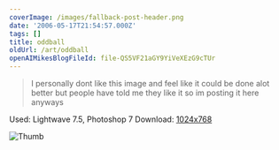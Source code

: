 ```yaml
---
coverImage: /images/fallback-post-header.png
date: '2006-05-17T21:54:57.000Z'
tags: []
title: oddball
oldUrl: /art/oddball
openAIMikesBlogFileId: file-QS5VF21aGY9YiVeXEzG9cTUr
---
```


> I personally dont like this image and feel like it could be done alot better but people have told me they like it so im posting it here anyways

Used: Lightwave 7.5, Photoshop 7
Download: [1024x768](https://www.mikecann.blog/Images/Art-Full/oddball.jpg)

![Thumb](https://www.mikecann.blog/Images/Art-Thumbs/oddball.gif "Thumb")
